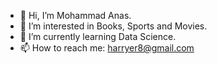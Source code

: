 - 👋 Hi, I’m Mohammad Anas.
- 👀 I’m interested in Books, Sports and Movies.
- 🌱 I’m currently learning Data Science.
- 📫 How to reach me: harryer8@gmail.com

<!---
m-anas-2706/m-anas-2706 is a ✨ special ✨ repository because its `README.md` (this file) appears on your GitHub profile.
You can click the Preview link to take a look at your changes.
--->
